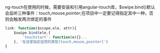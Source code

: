 ng-touch在使用的时候，需要安装和引用angular-touch库，$swipe.bind()默认会监听三种事件：touch,mouse,pointer;在项目中一定要记得指定其中一种，否则会触发两次绑定的事件
```js
link: function($scope,ele, attr){
	$swipe.bind(ele,{
		'touchstart': function(e){}...
	}, '在这里指定监控的类型[touch,mouse,pointer]')
}

```